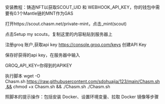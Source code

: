 安装教程：铸造NFT以获取SCOUT_UID 和 WEBHOOK_API_KEY，你的钱包中需要有0.1个Mantle链的MNT作为GAS

打开https://scout.chasm.net/private-mint，点击_mint(scout)

点击Setup my scouts，复制这里的内容粘贴到服务器上

注册groq 账户,获取api key
https://console.groq.com/keys
创建API Key

保存好获得的api key，在服务器中输入

GROQ_API_KEY=你得到的APIKEY



执行脚本
wget -O Chasm.sh https://raw.githubusercontent.com/sdohuajia/123/main/Chasm.sh && chmod +x Chasm.sh && ./Chasm.sh
  ./Chasm.sh

照脚本的提示操作：包括安装 Docker、设置环境变量、拉取 Docker 镜像等步骤
